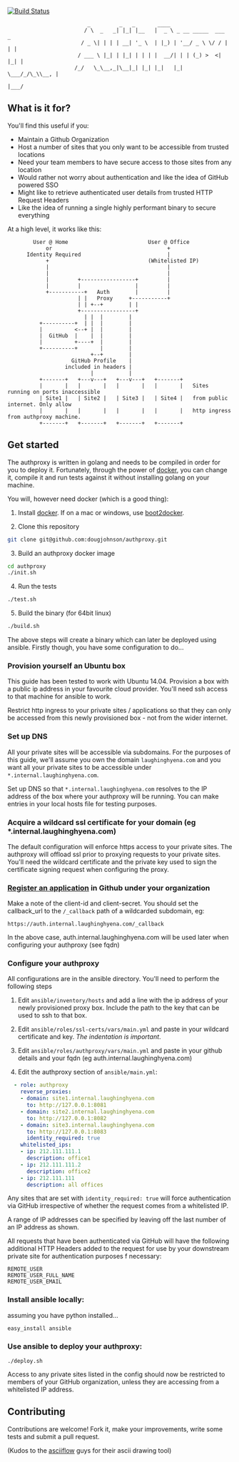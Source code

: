 [![Build Status](https://api.shippable.com/projects/54b81bc85ab6cc135288bf48/badge?branchName=master)](https://app.shippable.com/projects/54b81bc85ab6cc135288bf48/builds/latest)

```
                         _         _   _       ____                      
                        / \  _   _| |_| |__   |  _ \ _ __ _____  ___   _ 
                       / _ \| | | | __| '_ \  | |_) | '__/ _ \ \/ / | | |
                      / ___ \ |_| | |_| | | | |  __/| | | (_) >  <| |_| |
                     /_/   \_\__,_|\__|_| |_| |_|   |_|  \___/_/\_\\__, |
                                                                   |___/ 
```
## What is it for?
You'll find this useful if you:
* Maintain a Github Organization
* Host a number of sites that you only want to be accessible from trusted locations
* Need your team members to have secure access to those sites from any location
* Would rather not worry about authentication and like the idea of GitHub powered SSO
* Might like to retrieve authenticated user details from trusted HTTP Request Headers
* Like the idea of running a single highly performant binary to secure everything

At a high level, it works like this:

```
        User @ Home                         User @ Office   
            or                                    +         
      Identity Required                           |         
            +                               (Whitelisted IP)
            |                                     |         
            |                                     |         
            |         +-----------------+         |         
            |         |                 |         |         
            +-----------+   Auth        |         |         
                      | |   Proxy     +-----------+         
                      | | +--+        | |                   
                      +-----------------+                   
                        | |  |        |                     
          +----------+  | |  |        |                     
          |          <--+ |  |        |                     
          |  GitHub  |    |  |        |                     
          |          +----+  |        |                     
          +----------+       |        |                     
                          +--+        |                     
                    GitHub Profile    |                     
                  included in headers |                     
                          |           |                     
          +-------+   +---v---+   +---v---+   +-------+     
          |       |   |       |   |       |   |       |   Sites running on ports inaccessible 
          | Site1 |   | Site2 |   | Site3 |   | Site4 |   from public internet. Only allow
          |       |   |       |   |       |   |       |   http ingress from authproxy machine.
          +-------+   +-------+   +-------+   +-------+     
```

## Get started

The authproxy is written in golang and needs to be compiled in order for you to deploy it.
Fortunately, through the power of [docker](http://docker.io), you can change it, compile it and run tests against it without installing golang on your machine.

You will, however need docker (which is a good thing):

1. Install [docker](http://docker.io). If on a mac or windows, use [boot2docker](http://boot2docker.io/).

2. Clone this repository
```bash
git clone git@github.com:dougjohnson/authproxy.git
```

3. Build an authproxy docker image
```bash
cd authproxy
./init.sh
```

4. Run the tests
```bash
./test.sh
```

5. Build the binary (for 64bit linux)
```bash
./build.sh
```

The above steps will create a binary which can later be deployed using ansible. Firstly though, you have some configuration to do...

### Provision yourself an Ubuntu box

This guide has been tested to work with Ubuntu 14.04. Provision a box with a public ip address in your favourite cloud provider. You'll need ssh access to that machine for ansible to work.

Restrict http ingress to your private sites / applications so that they can only be accessed from this newly provisioned box - not from the wider internet.

### Set up DNS
All your private sites will be accessible via subdomains.
For the purposes of this guide, we'll assume you own the domain `laughinghyena.com` and you want all your private sites to be accessible under `*.internal.laughinghyena.com`. 

Set up DNS so that `*.internal.laughinghyena.com` resolves to the IP address of the box where your authproxy will be running.
You can make entries in your local hosts file for testing purposes.

### Acquire a wildcard ssl certificate for your domain (eg *.internal.laughinghyena.com)
The default configuration will enforce https access to your private sites. The authproxy will offload ssl prior to proxying requests to your private sites. You'll need the wildcard certificate and the private key used to sign the certificate signing request when configuring the proxy.

### [Register an application](https://github.com/settings/profile) in Github under your organization
Make a note of the client-id and client-secret. You should set the callback_url to the ```/_callback``` path of a wildcarded subdomain, eg:

```
https://auth.internal.laughinghyena.com/_callback
```

In the above case, auth.internal.laughinghyena.com will be used later when configuring your authproxy (see fqdn)

### Configure your authproxy
All configurations are in the ansible directory. You'll need to perform the following steps

1. Edit ```ansible/inventory/hosts``` and add a line with the ip address of your newly provisioned proxy box. Include the path to the key that can be used to ssh to that box.

2. Edit ```ansible/roles/ssl-certs/vars/main.yml``` and paste in your wildcard certificate and key. *The indentation is important*.

3. Edit ```ansible/roles/authproxy/vars/main.yml```  and paste in your github details and your fqdn (eg auth.internal.laughinghyena.com)

4. Edit the authproxy section of ```ansible/main.yml```:

```yml
  - role: authproxy
    reverse_proxies:
    - domain: site1.internal.laughinghyena.com
      to: http://127.0.0.1:8081
    - domain: site2.internal.laughinghyena.com
      to: http://127.0.0.1:8082
    - domain: site3.internal.laughinghyena.com
      to: http://127.0.0.1:8083
      identity_required: true
    whitelisted_ips:
    - ip: 212.111.111.1
      description: office1
    - ip: 212.111.111.2
      description: office2
    - ip: 212.111.111
      description: all offices
```

Any sites that are set with ```identity_required: true``` will force authentication via GitHub irrespective of whether the request comes from a whitelisted IP.

A range of IP addresses can be specified by leaving off the last number of an IP address as shown.

All requests that have been authenticated via GitHub will have the following additional HTTP Headers added to the request for use by your downstream private site for authentication purposes  f necessary:

```
REMOTE_USER
REMOTE_USER_FULL_NAME
REMOTE_USER_EMAIL
```

### Install ansible locally:
assuming you have python installed...
```
easy_install ansible
```

### Use ansible to deploy your authproxy:

```
./deploy.sh
```

Access to any private sites listed in the config should now be restricted to members of your GitHub organization, unless they are accessing from a whitelisted IP address.

## Contributing
Contributions are welcome! Fork it, make your improvements, write some tests and submit a pull request.

(Kudos to the [asciiflow](http://asciiflow.com) guys for their ascii drawing tool)
